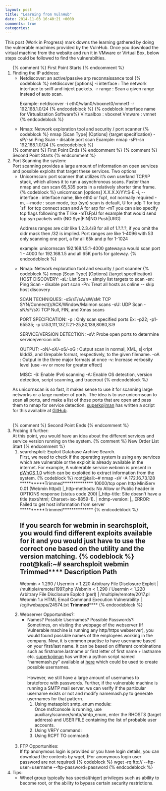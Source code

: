 ```yaml
---
layout: post
title: "Learning from VulnHub"
date: 2014-11-03 16:40:21 +0000
comments: true
categories: 
---
```

This post (Work in Progress) mark downs the learning gathered by doing the vulnerable machines provided by the VulnHub. Once you download the virtual machine from the website and run it in VMware or Virtual Box, below steps could be followed to find the vulnerabilties.
<!-- more -->
<ol>
{% comment %} 
First Point Starts
{% endcomment %}
<li>Finding the IP address:

<ul>
<li>Netdiscover:  an active/passive arp reconnaissance tool
{% codeblock %}
netdiscover [options] 
-i interface : The network interface to sniff and inject packets.
-r range     : Scan a given range instead of auto scan.

Example: netdiscover -i eth0/wlan0/vboxnet0/vmnet1 -r 192.168.1.0/24
{% endcodeblock %}
{% codeblock Interface name for Virtualization Software%}
Virtualbox   : vboxnet
Vmware       : vmnet
{% endcodeblock %}
</li>

<li>Nmap: Network exploration tool and security / port scanner
{% codeblock %}
nmap [Scan Type] [Options] {target specification}
-sP/-sn Ping Scan - disable port scan 
Example: nmap -sP/-sn 192.168.1.0/24
{% endcodeblock %}
</li>
</ul>
</li>
{% comment %} 
First Point Ends
{% endcomment %}
{% comment %} 
Second Point Starts
{% endcomment %}

<li>Port Scanning the system:
<br>
Port scanning provides a large amount of information on open services and possible exploits that target these services.
Two options
<ul>
<li>Unicornscan:  port scanner that utilizes it’s own userland TCP/IP stack, which allows it to run a asynchronous scans. Faster than nmap and can scan 65,535 ports in a relatively shorter time frame.
{% codeblock %}
unicornscan [options] X.X.X.X/YY:S-E
-i, --interface      : interface name, like eth0 or fxp1, not normally required
-m, --mode           : scan mode, tcp (syn) scan is default, U for udp T for tcp `sf' for tcp connect scan and A for arp
	               for -mT you can also specify tcp flags following the T like -mTsFpU for example that would send tcp syn packets with (NO Syn|FIN|NO Push|URG)

Address ranges are cidr like 1.2.3.4/8 for all of 1.?.?.?, if you omit the cidr mask then /32 is implied.
Port ranges are like 1-4096 with 53 only scanning one port, a for all 65k and p for 1-1024

example: unicornscan 192.168.1.5:1-4000 gateway:a would scan port 1 - 4000 for 192.168.1.5 and all 65K ports for gateway.
{% endcodeblock %}
</li>

<li>Nmap: Network exploration tool and security / port scanner
{% codeblock %}
nmap [Scan Type] [Options] {target specification}
HOST DISCOVERY:
-sL: List Scan - simply list targets to scan
-sn: Ping Scan - disable port scan
-Pn: Treat all hosts as online -- skip host discovery

SCAN TECHNIQUES:
-sS/sT/sA/sW/sM: TCP SYN/Connect()/ACK/Window/Maimon scans
-sU: UDP Scan
-sN/sF/sX: TCP Null, FIN, and Xmas scans

PORT SPECIFICATION:
-p <port ranges>: Only scan specified ports
Ex: -p22; -p1-65535; -p U:53,111,137,T:21-25,80,139,8080,S:9

SERVICE/VERSION DETECTION:
-sV: Probe open ports to determine service/version info

OUTPUT:
-oN/-oX/-oS/-oG <file>: Output scan in normal, XML, s|<rIpt kIddi3, and Grepable format, respectively, to the given filename.
-oA <basename>: Output in the three major formats at once
-v: Increase verbosity level (use -vv or more for greater effect)

MISC:
-6: Enable IPv6 scanning
-A: Enable OS detection, version detection, script scanning, and tracerout
{% endcodeblock %}
</li>
</ul>

As unicornscan is so fast, it makes sense to use it for scanning large networks or a large number of ports. The idea is to use unicornscan to scan all ports, and make a list of those ports that are open and pass them to nmap for service detection. <a href="https://twitter.com/superkojiman">superkojiman</a> has written a script for this available at <a href="https://github.com/superkojiman/onetwopunch">GitHub</a>.
</li>
<br>
{% comment %} 
Second Point Ends
{% endcomment %}
<li>Probing it further: 
<br>
At this point, you would have an idea about the different services and service version running on the system.
{% comment %} 
New Order List Start
{% endcomment %}
<ol>
<li>searchsploit: Exploit Database Archive Search.
<br>
First, we need to check if the operating system is using any services which are vulnerable or the exploit is already available in the internet.
For example, A vulnerable service webmin is present in <a href="http://vulnhub.com/entry/pwnos-10,33/">pWnOS 1.0</a> which can be exploited to extract information from the system.
{% codeblock %}
root@kali:~# nmap -sV -A 172.16.73.128
**********Trimmed**************
10000/tcp open  http        MiniServ 0.01 (Webmin httpd)
|_http-methods: No Allow or Public header in OPTIONS response (status code 200)
|_http-title: Site doesn't have a title (text/html; Charset=iso-8859-1).
| ndmp-version: 
|_  ERROR: Failed to get host information from server
**********Trimmed**************
{% endcodeblock %}

If you search for webmin in searchsploit, you would find different exploits available for it and you would just have to use the correct one based on the utility and the version matching.
{% codeblock %}
root@kali:~# searchsploit webmin
**********Trimmed**************
 Description                                                                            Path
----------------------------------------------------------------------------------------------------------------
Webmin < 1.290 / Usermin < 1.220 Arbitrary File Disclosure Exploit                   | /multiple/remote/1997.php
Webmin < 1.290 / Usermin < 1.220 Arbitrary File Disclosure Exploit (perl)            | /multiple/remote/2017.pl
Webmin 1.x HTML Email Command Execution Vulnerability                                | /cgi/webapps/24574.txt
**********Trimmed**************
{% endcodeblock %}
</li>
<li>Webserver Opportunities?:
<br>
<ul>
<li>Names? Possible Usernames? Possible Passwords?:
<br>
Sometimes, on visiting the webpage of the webserver (If Vulnerable machine is running any http/https webserver), you would found possible names of the employees working in the company. Now, it is common practise to have username based on your first/last name. It can be based on different combinations such as firstname.lastname or first letter of first name + lastname etc. <a href="https://twitter.com/superkojiman">superkojiman</a> has written a python script named "namemash.py" available at <a href="https://gist.githubusercontent.com/superkojiman/11076951/raw/namemash.py">here</a> which could be used to create possible usernames.
<br><br>
However, we still have a large amount of usernames to bruteforce with passwords. Further, if the vulnerable machine is running a SMTP mail server, we can verify if the particular username exists or not and modify namemash.py to generate usernames for that pattern.
<ol>
<li>Using metasploit smtp_enum module:
<br>
Once msfconsole is running, use auxiliary/scanner/smtp/smtp_enum, enter the RHOSTS (target address) and USER FILE containing the list of probable user accounts.
</li>
<li>Using VRFY command:</li>
<li>Using RCPT TO command:</li>
</ol>

</li>
</ul>
</li>
<br>
<li>FTP Opportunities:
<br>
If ftp anonymous login is provided or you have login details, you can download the contents by wget, (For anonymous login user password are not required)
{% codeblock %}
wget -rq ftp://<IP address> 
--ftp-user=username
--ftp-password=password
{% endcodeblock %}
</li>

</ol>
</li>

<li>Tips:
<ul>
<li>Wheel group typically has special(higer) privileges such as ability to become root, or the ability to bypass certain security restrictions.</li>
</ul>
</li>
</ol>
